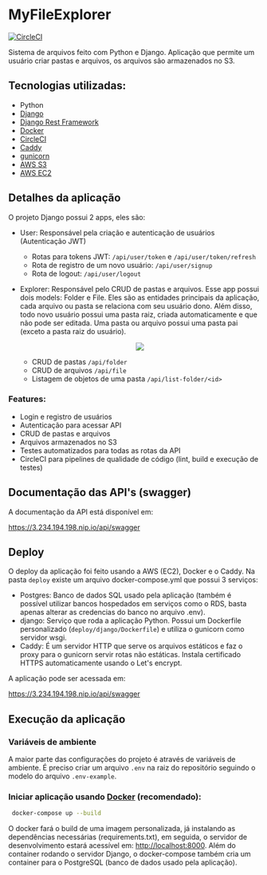 # MyFileExplorer

[![CircleCI](https://circleci.com/gh/JvitorS23/myFileExplorer.svg?style=svg)](https://circleci.com/gh/JvitorS23/myFileExplorer)

Sistema de arquivos feito com Python e Django. Aplicação que permite um usuário criar pastas e arquivos, os arquivos são armazenados no S3.

## Tecnologias utilizadas:

* Python
* [Django](https://www.djangoproject.com/)
* [Django Rest Framework](https://www.django-rest-framework.org/)
* [Docker](https://www.docker.com/)
* [CircleCI](https://circleci.com/)
* [Caddy](https://caddyserver.com/)
* [gunicorn](https://gunicorn.org/)
* [AWS S3](https://aws.amazon.com/pt/s3/)
* [AWS EC2](https://aws.amazon.com/pt/ec2/)


## Detalhes da aplicação

O projeto Django possui 2 apps, eles são:

* User: Responsável pela criação e autenticação de usuários (Autenticação JWT) 
   * Rotas para tokens JWT: ```/api/user/token``` e ```/api/user/token/refresh```
   * Rota de registro de um novo usuário: ```/api/user/signup```
   * Rota de logout: ```/api/user/logout```
* Explorer: Responsável pelo CRUD de pastas e arquivos. Esse app possui dois models: Folder e File. Eles são as 
  entidades principais da aplicação, cada arquivo ou pasta se relaciona com seu usuário dono. Além disso, todo novo 
  usuário possui uma pasta raiz, criada automaticamente e que não pode ser editada. Uma pasta ou arquivo possui uma 
  pasta pai (exceto a pasta raiz do usuário). 
  
  <p align="center">
    <img src="https://user-images.githubusercontent.com/52494917/163726459-48eae00e-1679-4b9f-aef9-8ba2fbae7b5e.png" />
  </p>
  
   * CRUD de pastas ```/api/folder```
   * CRUD de arquivos ```/api/file```
   * Listagem de objetos de uma pasta ```/api/list-folder/<id>```

### Features:
* Login e registro de usuários
* Autenticação para acessar API
* CRUD de pastas e arquivos 
* Arquivos armazenados no S3
* Testes automatizados para todas as rotas da API
* CircleCI para pipelines de qualidade de código (lint, build e execução de testes)


## Documentação das API's (swagger)

A documentação da API está disponível em:

https://3.234.194.198.nip.io/api/swagger


## Deploy
O deploy da aplicação foi feito usando a AWS (EC2), Docker e o Caddy. Na pasta ```deploy``` existe um arquivo docker-compose.yml que possui 3 serviços:
* Postgres: Banco de dados SQL usado pela aplicação (também é possível utilizar bancos hospedados em serviços como o RDS, basta apenas alterar as credencias do banco no arquivo .env).
* django: Serviço que roda a aplicação Python. Possui um Dockerfile personalizado (```deploy/django/Dockerfile```)  e utiliza o gunicorn como servidor wsgi.
* Caddy: É um servidor HTTP que serve os arquivos estáticos e faz o proxy para o gunicorn servir rotas não estáticas. Instala certificado HTTPS automaticamente usando o Let's encrypt.

A aplicação pode ser acessada em: 

https://3.234.194.198.nip.io/api/swagger

## Execução da aplicação

### Variáveis de ambiente

A maior parte das configurações do projeto é através de variáveis de ambiente. É preciso criar um arquivo `.env` na 
raiz do repositório seguindo o modelo do arquivo `.env-example`.

### Iniciar aplicação usando [Docker](https://www.docker.com/) (recomendado):
```bash
 docker-compose up --build
```
O docker fará o build de uma imagem personalizada, já instalando as dependências necessárias (requirements.txt), em seguida, o servidor de desenvolvimento estará acessível em: [http://localhost:8000](http://localhost:8000). Além do container rodando o servidor Django, o docker-compose também cria um container para o PostgreSQL (banco de dados usado pela aplicação).

